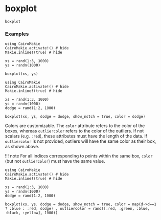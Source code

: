 # boxplot

```@docs
boxplot
```

### Examples

```@example
using CairoMakie
CairoMakie.activate!() # hide
Makie.inline!(true) # hide

xs = rand(1:3, 1000)
ys = randn(1000)

boxplot(xs, ys)
```

```@example
using CairoMakie
CairoMakie.activate!() # hide
Makie.inline!(true) # hide

xs = rand(1:3, 1000)
ys = randn(1000)
dodge = rand(1:2, 1000)

boxplot(xs, ys, dodge = dodge, show_notch = true, color = dodge)
```

Colors are customizable. The `color` attribute refers to the color of the boxes, whereas
`outliercolor` refers to the color of the outliers. If not scalars (e.g. `:red`), these attributes
must have the length of the data. If `outliercolor` is not provided, outliers will have the
same color as their box, as shown above.

!!! note
    For all indices corresponding to points within the same box, `color` (but not `outliercolor`)
    must have the same value.

```@example
using CairoMakie
CairoMakie.activate!() # hide
Makie.inline!(true) # hide

xs = rand(1:3, 1000)
ys = randn(1000)
dodge = rand(1:2, 1000)

boxplot(xs, ys, dodge = dodge, show_notch = true, color = map(d->d==1 ? :blue : :red, dodge) , outliercolor = rand([:red, :green, :blue, :black, :yellow], 1000))
```
